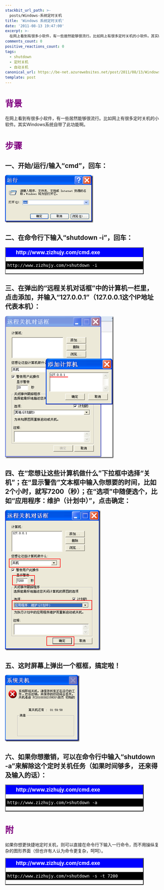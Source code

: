 ```yaml
---
stackbit_url_path: >-
  posts/Windows-系统定时关机
title: 'Windows 系统定时关机'
date: '2011-08-13 19:47:00'
excerpt: >-
  在网上看到有很多小软件，有一些居然能够很流行。比如网上有很多定时关机的小软件。其实Windows系统自带了此功能啊。
comments_count: 0
positive_reactions_count: 0
tags: 
  - shutdown
  - 定时关机
  - 自动关机
canonical_url: https://be-net.azurewebsites.net/post/2011/08/13/Windows-系统定时关机
template: post
---
```

<style type="text/css">
	.cmd {
		border-top: solid 2px gray;
		border-left: solid 2px gray;
		border-right: solid 2px black;
		border-bottom: solid 2px black;
		width: 450px;
	}

	.cmd .titleBar {
		background-color: blue;
		background-image: url('/BlogEngine/BlogEngine/BlogEngine.NET/image.axd?picture=2011%2f8%2fcommandIcon.PNG');
		background-repeat: no-repeat;
		background-position: left center;
		color: white;
		font-weight: bold;
		font-size: larger;
		margin: 0;
		padding: 5px 0 5px 2em;
	}

	.cmd .mainBody {
		background-color: black;
		color: white;
		margin: 0;
		
	}


	.cmd .mainBody pre {
		padding: 5px;
	}

</style>  <h1><font color="#800080">背景</font></h1>  <p>在网上看到有很多小软件，有一些居然能够很流行。比如网上有很多定时关机的小软件。其实Windows系统自带了此功能啊。</p>  <h1><font color="#800080">步骤</font></h1>  <h2>一、开始/运行/输入“cmd”，回车：</h2>  <p><a href="https://raw.githubusercontent.com/Jeff-Tian/blogengine.net/master/Source/BlogEngine/BlogEngine.NET/App_Data/files/image_45.png"><img style="border-right-width: 0px; display: inline; border-top-width: 0px; border-bottom-width: 0px; border-left-width: 0px" title="image" border="0" alt="image" src="https://raw.githubusercontent.com/Jeff-Tian/blogengine.net/master/Source/BlogEngine/BlogEngine.NET/App_Data/files/image_thumb_45.png" width="289" height="156" /></a> </p>  <h2>二、在命令行下输入“shutdown -i”，回车：</h2>  <div class="cmd">   <div class="titleBar">http://www.zizhujy.com/cmd.exe </div>    <div class="mainBody">     <pre>http://www.zizhujy.com/&gt;shutdown -i</pre>
  </div>
</div>

<h2>三、在弹出的“远程关机对话框”中的计算机一栏里，点击添加，并输入“127.0.0.1”（127.0.0.1这个IP地址代表本机）：</h2>

<p><a href="https://raw.githubusercontent.com/Jeff-Tian/blogengine.net/master/Source/BlogEngine/BlogEngine.NET/App_Data/files/image_46.png"><img style="border-right-width: 0px; display: inline; border-top-width: 0px; border-bottom-width: 0px; border-left-width: 0px" title="image" border="0" alt="image" src="https://raw.githubusercontent.com/Jeff-Tian/blogengine.net/master/Source/BlogEngine/BlogEngine.NET/App_Data/files/image_thumb_46.png" width="356" height="465" /></a> </p>

<p></p>

<h2>四、在“您想让这些计算机做什么”下拉框中选择“关机”；在“显示警告”文本框中输入你想要的时间，比如2个小时，就写7200（秒）；在“选项”中随便选个，比如“应用程序：维护（计划中）”，点击确定：</h2>

<p><a href="https://raw.githubusercontent.com/Jeff-Tian/blogengine.net/master/Source/BlogEngine/BlogEngine.NET/App_Data/files/image_47.png"><img style="border-right-width: 0px; display: inline; border-top-width: 0px; border-bottom-width: 0px; border-left-width: 0px" title="image" border="0" alt="image" src="https://raw.githubusercontent.com/Jeff-Tian/blogengine.net/master/Source/BlogEngine/BlogEngine.NET/App_Data/files/image_thumb_47.png" width="313" height="459" /></a> </p>

<h2>五、这时屏幕上弹出一个框框，搞定啦！</h2>

<p><a href="https://raw.githubusercontent.com/Jeff-Tian/blogengine.net/master/Source/BlogEngine/BlogEngine.NET/App_Data/files/image_48.png"><img style="border-right-width: 0px; display: inline; border-top-width: 0px; border-bottom-width: 0px; border-left-width: 0px" title="image" border="0" alt="image" src="https://raw.githubusercontent.com/Jeff-Tian/blogengine.net/master/Source/BlogEngine/BlogEngine.NET/App_Data/files/image_thumb_48.png" width="244" height="218" /></a> </p>

<h2>六、如果你想撤销，可以在命令行中输入“shutdown -a”来解除这个定时关机任务（如果时间够多， 还来得及输入的话）：</h2>

<div class="cmd">
  <div class="titleBar">http://www.zizhujy.com/cmd.exe </div>

  <div class="mainBody">
    <pre>http://www.zizhujy.com/&gt;shutdown -a</pre>
  </div>
</div>

<h1><font color="#800080">附</font></h1>

<p>如果你想更快捷地定时关机，则可以直接在命令行下输入一行命令，而不用操纵复杂的图形界面（但也许有人认为命令更复杂，呵呵）。</p>

<div class="cmd">
  <div class="titleBar">http://www.zizhujy.com/cmd.exe </div>

  <div class="mainBody">
    <pre>http://www.zizhujy.com/&gt;shutdown -s -t 7200</pre>
  </div>
</div>